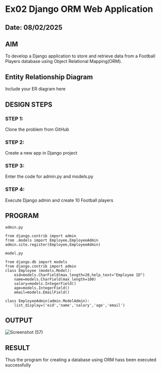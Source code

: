 # Ex02 Django ORM Web Application
## Date: 08/02/2025
## AIM
To develop a Django application to store and retrieve data from a Football Players database using Object Relational Mapping(ORM).

## Entity Relationship Diagram

Include your ER diagram here

## DESIGN STEPS

### STEP 1:
Clone the problem from GitHub

### STEP 2:
Create a new app in Django project

### STEP 3:
Enter the code for admin.py and models.py

### STEP 4:
Execute Django admin and create 10 Football players

## PROGRAM
```
admin.py

from django.contrib import admin
from .models import Employee,EmployeeAdmin
admin.site.register(Employee,EmployeeAdmin)

model.py

from django.db import models
from django.contrib import admin
class Employee (models.Model):
    eid=models.CharField(max_length=20,help_text="Employee ID")
    name=models.CharField(max_length=100)
    salary=models.IntegerField()
    age=models.IntegerField()
    email=models.EmailField()

class EmployeeAdmin(admin.ModelAdmin):
    list_display=('eid','name','salary','age','email')

```

## OUTPUT

![Screenshot (57)](https://github.com/praveenck23009864/ORM/assets/141472050/4782eed4-0c2b-44cf-9d41-06f5ea451e8d)




## RESULT
Thus the program for creating a database using ORM hass been executed successfully
